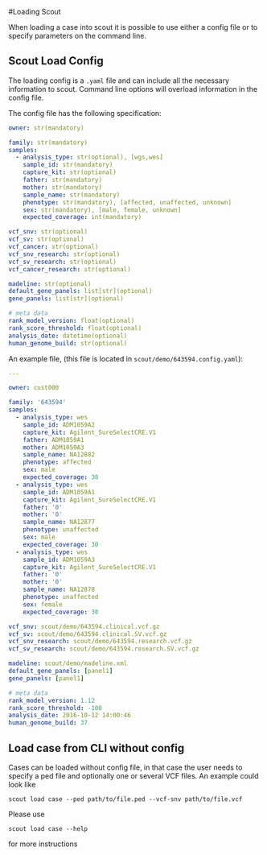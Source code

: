 #Loading Scout

When loading a case into scout it is possible to use either a config file or to specify parameters on the command line.

## Scout Load Config

The loading config is a `.yaml` file and can include all the necessary information to scout. Command line options will overload information in the config file.

The config file has the following specification:

```yaml
owner: str(mandatory)

family: str(mandatory)
samples:
  - analysis_type: str(optional), [wgs,wes]
    sample_id: str(mandatory)
    capture_kit: str(optional)
    father: str(mandatory)
    mother: str(mandatory)
    sample_name: str(mandatory)
    phenotype: str(mandatory), [affected, unaffected, unknown]
    sex: str(mandatory), [male, female, unknown]
    expected_coverage: int(mandatory)

vcf_snv: str(optional)
vcf_sv: str(optional)
vcf_cancer: str(optional)
vcf_snv_research: str(optional)
vcf_sv_research: str(optional)
vcf_cancer_research: str(optional)

madeline: str(optional)
default_gene_panels: list[str](optional)
gene_panels: list[str](optional)

# meta data
rank_model_version: float(optional)
rank_score_threshold: float(optional)
analysis_date: datetime(optional)
human_genome_build: str(optional)
```

An example file, (this file is located in `scout/demo/643594.config.yaml`):

```yaml
---

owner: cust000

family: '643594'
samples:
  - analysis_type: wes
    sample_id: ADM1059A2
    capture_kit: Agilent_SureSelectCRE.V1
    father: ADM1059A1
    mother: ADM1059A3
    sample_name: NA12882
    phenotype: affected
    sex: male
    expected_coverage: 30
  - analysis_type: wes
    sample_id: ADM1059A1
    capture_kit: Agilent_SureSelectCRE.V1
    father: '0'
    mother: '0'
    sample_name: NA12877
    phenotype: unaffected
    sex: male
    expected_coverage: 30
  - analysis_type: wes
    sample_id: ADM1059A3
    capture_kit: Agilent_SureSelectCRE.V1
    father: '0'
    mother: '0'
    sample_name: NA12878
    phenotype: unaffected
    sex: female
    expected_coverage: 30

vcf_snv: scout/demo/643594.clinical.vcf.gz
vcf_sv: scout/demo/643594.clinical.SV.vcf.gz
vcf_snv_research: scout/demo/643594.research.vcf.gz
vcf_sv_research: scout/demo/643594.research.SV.vcf.gz

madeline: scout/demo/madeline.xml
default_gene_panels: [panel1]
gene_panels: [panel1]

# meta data
rank_model_version: 1.12
rank_score_threshold: -100
analysis_date: 2016-10-12 14:00:46
human_genome_build: 37

```

## Load case from CLI without config

Cases can be loaded without config file, in that case the user needs to specify a ped file and optionally one or several VCF files. An example could look like

```
scout load case --ped path/to/file.ped --vcf-snv path/to/file.vcf
```

Please use 

```
scout load case --help
```

for more instructions